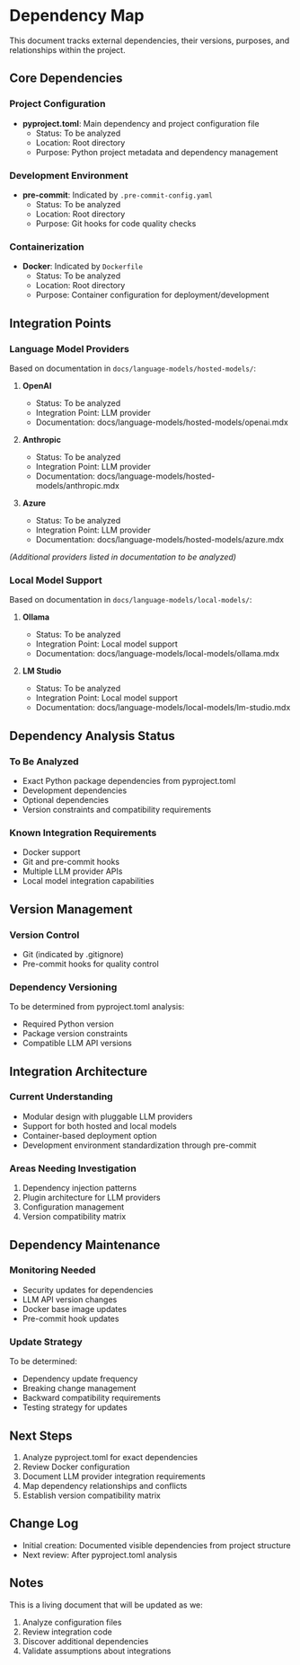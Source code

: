 # Dependency Map

This document tracks external dependencies, their versions, purposes, and relationships within the project.

## Core Dependencies

### Project Configuration
- **pyproject.toml**: Main dependency and project configuration file
  - Status: To be analyzed
  - Location: Root directory
  - Purpose: Python project metadata and dependency management

### Development Environment
- **pre-commit**: Indicated by `.pre-commit-config.yaml`
  - Status: To be analyzed
  - Location: Root directory
  - Purpose: Git hooks for code quality checks

### Containerization
- **Docker**: Indicated by `Dockerfile`
  - Status: To be analyzed
  - Location: Root directory
  - Purpose: Container configuration for deployment/development

## Integration Points

### Language Model Providers
Based on documentation in `docs/language-models/hosted-models/`:

1. **OpenAI**
   - Status: To be analyzed
   - Integration Point: LLM provider
   - Documentation: docs/language-models/hosted-models/openai.mdx

2. **Anthropic**
   - Status: To be analyzed
   - Integration Point: LLM provider
   - Documentation: docs/language-models/hosted-models/anthropic.mdx

3. **Azure**
   - Status: To be analyzed
   - Integration Point: LLM provider
   - Documentation: docs/language-models/hosted-models/azure.mdx

*(Additional providers listed in documentation to be analyzed)*

### Local Model Support
Based on documentation in `docs/language-models/local-models/`:

1. **Ollama**
   - Status: To be analyzed
   - Integration Point: Local model support
   - Documentation: docs/language-models/local-models/ollama.mdx

2. **LM Studio**
   - Status: To be analyzed
   - Integration Point: Local model support
   - Documentation: docs/language-models/local-models/lm-studio.mdx

## Dependency Analysis Status

### To Be Analyzed
- Exact Python package dependencies from pyproject.toml
- Development dependencies
- Optional dependencies
- Version constraints and compatibility requirements

### Known Integration Requirements
- Docker support
- Git and pre-commit hooks
- Multiple LLM provider APIs
- Local model integration capabilities

## Version Management

### Version Control
- Git (indicated by .gitignore)
- Pre-commit hooks for quality control

### Dependency Versioning
To be determined from pyproject.toml analysis:
- Required Python version
- Package version constraints
- Compatible LLM API versions

## Integration Architecture

### Current Understanding
- Modular design with pluggable LLM providers
- Support for both hosted and local models
- Container-based deployment option
- Development environment standardization through pre-commit

### Areas Needing Investigation
1. Dependency injection patterns
2. Plugin architecture for LLM providers
3. Configuration management
4. Version compatibility matrix

## Dependency Maintenance

### Monitoring Needed
- Security updates for dependencies
- LLM API version changes
- Docker base image updates
- Pre-commit hook updates

### Update Strategy
To be determined:
- Dependency update frequency
- Breaking change management
- Backward compatibility requirements
- Testing strategy for updates

## Next Steps

1. Analyze pyproject.toml for exact dependencies
2. Review Docker configuration
3. Document LLM provider integration requirements
4. Map dependency relationships and conflicts
5. Establish version compatibility matrix

## Change Log
- Initial creation: Documented visible dependencies from project structure
- Next review: After pyproject.toml analysis

## Notes
This is a living document that will be updated as we:
1. Analyze configuration files
2. Review integration code
3. Discover additional dependencies
4. Validate assumptions about integrations

